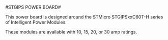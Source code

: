 #STGIPS POWER BOARD#

This power board is designed around the STMicro STGIPSxxC60T-H series of Intelligent Power Modules.

These modules are available with 10, 15, 20, or 30 amp ratings.
